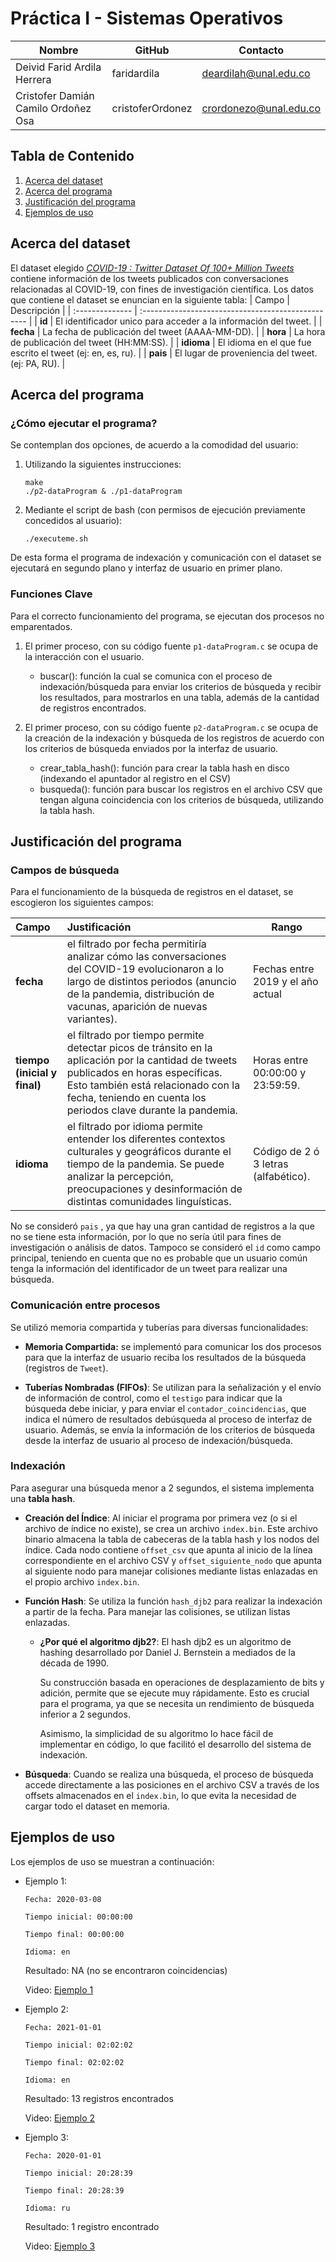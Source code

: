 
# Práctica I - Sistemas Operativos

| Nombre           | GitHub   | Contacto              |
| ---------------- | -------- |-------------------------|
| Deivid Farid Ardila Herrera | faridardila | deardilah@unal.edu.co |
| Cristofer Damián Camilo Ordoñez Osa | cristoferOrdonez| crordonezo@unal.edu.co |


## Tabla de Contenido
1. [Acerca del dataset](#Acerca-del-dataset)
2. [Acerca del programa](#Acerca-del-programa)
3. [Justificación del programa](#Justificación-del-programa)
4. [Ejemplos de uso](#Ejemplos-de-uso)

## Acerca del dataset

El dataset elegido [*COVID-19 : Twitter Dataset Of 100+ Million Tweets*](https://www.kaggle.com/datasets/adarshsng/covid19-twitter-dataset-of-100-million-tweets?select=full_dataset_clean.tsv) contiene información de los tweets publicados con conversaciones relacionadas al COVID-19, con fines de investigación científica. Los datos que contiene el dataset se enuncian en la siguiente tabla:
| Campo           | Descripción                                        |
| :-------------- | :------------------------------------------------- | 
| **id** | El identificador unico para acceder a la información del tweet. | 
| **fecha** | La fecha de publicación del tweet (AAAA-MM-DD).    |
| **hora** | La hora de publicación del tweet (HH:MM:SS).       |
| **idioma** | El idioma en el que fue escrito el tweet (ej: en, es, ru). |
| **pais** | El lugar de proveniencia del tweet. (ej: PA, RU).               | 

## Acerca del programa

### ¿Cómo ejecutar el programa?

Se contemplan dos opciones, de acuerdo a la comodidad del usuario:

1. Utilizando la siguientes instrucciones:

    ```console
    make
    ./p2-dataProgram & ./p1-dataProgram
    ```
2. Mediante el script de bash (con permisos de ejecución previamente concedidos al usuario):

    ```console
    ./executeme.sh
    ```

De esta forma el programa de indexación y comunicación con el dataset se ejecutará en segundo plano y interfaz de usuario en primer plano.


###  Funciones Clave

Para el correcto funcionamiento del programa, se ejecutan dos procesos no emparentados.

1. El primer proceso, con su código fuente `p1-dataProgram.c` se ocupa de la interacción con el usuario.

    * buscar(): función la cual se comunica con el proceso de indexación/búsqueda para enviar los criterios de búsqueda y recibir los resultados, para mostrarlos en una tabla, además de la cantidad de registros encontrados.

  
2. El primer proceso, con su código fuente `p2-dataProgram.c` se ocupa de la creación de la indexación y búsqueda de los registros de acuerdo con los criterios de búsqueda enviados por la interfaz de usuario.
    
    * crear_tabla_hash(): función para crear la tabla hash en disco (indexando el apuntador al registro en el CSV)
    * busqueda(): función para buscar los registros en el archivo CSV que tengan alguna coincidencia con los criterios de búsqueda, utilizando la tabla hash.


## Justificación del programa


### Campos de búsqueda

Para el funcionamiento de la búsqueda de registros en el dataset, se escogieron los siguientes campos:

| Campo           | Justificación                                        | Rango     |
| :-------------- | :------------------------------------------------- | -------------|
| **fecha** | el filtrado por fecha permitiría analizar cómo las conversaciones del COVID-19 evolucionaron a lo largo de distintos periodos (anuncio de la pandemia, distribución de vacunas, aparición de nuevas variantes).    |Fechas entre 2019 y el año actual|
| **tiempo (inicial y final)** | el filtrado por tiempo permite detectar picos de tránsito en la aplicación por la cantidad de tweets publicados en horas específicas. Esto también está relacionado con la fecha, teniendo en cuenta los periodos clave durante la pandemia.       | Horas entre 00:00:00 y 23:59:59. |
| **idioma** | el filtrado por idioma permite entender los diferentes contextos culturales y geográficos durante el tiempo de la pandemia. Se puede analizar la percepción, preocupaciones y desinformación de distintas comunidades linguísticas.  | Código de 2 ó 3 letras (alfabético).  |


No se consideró `pais` , ya que hay una gran cantidad de registros a la que no se tiene esta información, por lo que no sería útil para fines de investigación o análisis de datos. Tampoco se consideró el `id` como campo principal, teniendo en cuenta que no es probable que un usuario común tenga la información del identificador de un tweet para realizar una búsqueda.

### Comunicación entre procesos
Se utilizó memoria compartida y tuberías para diversas funcionalidades:

- **Memoria Compartida:** se implementó para comunicar los dos procesos para que la interfaz de usuario reciba los resultados de la búsqueda (registros de `Tweet`).

- **Tuberías Nombradas (FIFOs)**: Se utilizan para la señalización y el envío de información de control, como el `testigo` para indicar que la búsqueda debe iniciar, y para enviar el `contador_coincidencias`, que indica el número de resultados debúsqueda al proceso de interfaz de usuario. Además, se envía la información de los criterios de búsqueda desde la interfaz de usuario al proceso de indexación/búsqueda.

### Indexación
Para asegurar una búsqueda menor a 2 segundos, el sistema implementa una **tabla hash**.

* **Creación del Índice**: Al iniciar el programa por primera vez (o si el archivo de índice no existe), se crea un archivo `index.bin`. Este archivo binario almacena la tabla de cabeceras de la tabla hash y los nodos del índice. Cada nodo contiene `offset_csv` que apunta al inicio de la línea correspondiente en el archivo CSV y `offset_siguiente_nodo` que apunta al siguiente nodo para manejar colisiones mediante listas enlazadas en el propio archivo `index.bin`.
* **Función Hash**: Se utiliza la función `hash_djb2` para realizar la indexación a partir de la fecha. Para manejar las colisiones, se utilizan listas enlazadas.
    * **¿Por qué el algoritmo djb2?**: El hash djb2 es un algoritmo de hashing desarrollado por Daniel J. Bernstein a mediados de la década de 1990. 
    
        Su construcción basada en operaciones de desplazamiento de bits y adición, permite que se ejecute muy rápidamente. Esto es crucial para el programa, ya que se necesita un rendimiento de búsqueda inferior a 2 segundos.
        
        Asimismo, la simplicidad de su algoritmo lo hace fácil de implementar en código, lo que facilitó el desarrollo del sistema de indexación.


* **Búsqueda**: Cuando se realiza una búsqueda, el proceso de búsqueda accede directamente a las posiciones en el archivo CSV a través de los offsets almacenados en el `index.bin`, lo que evita la necesidad de cargar todo el dataset en memoria.


## Ejemplos de uso 

Los ejemplos de uso se muestran a continuación:

- Ejemplo 1: 
    ```console
    Fecha: 2020-03-08

    Tiempo inicial: 00:00:00

    Tiempo final: 00:00:00

    Idioma: en
    ```

    Resultado: NA (no se encontraron coincidencias)

    Video: [Ejemplo 1](https://drive.google.com/file/d/1yF3abt5WhG6Ga5k4F-qZr0c7M6LSZc5M/view?usp=sharing)

- Ejemplo 2:

    ```console
    Fecha: 2021-01-01

    Tiempo inicial: 02:02:02

    Tiempo final: 02:02:02

    Idioma: en
    ```

    Resultado: 13 registros encontrados

    Video: [Ejemplo 2](https://drive.google.com/file/d/1-6B5TzvgpbSCA95nIgSeB-yKL_XSgTL-/view?usp=sharing)

- Ejemplo 3:

    ```console
    Fecha: 2020-01-01
    
    Tiempo inicial: 20:28:39
    
    Tiempo final: 20:28:39
    
    Idioma: ru
    ```

    Resultado: 1 registro encontrado

    Video: [Ejemplo 3](https://drive.google.com/file/d/15bwUQCBrp1Gmj93Isn6xhRJHGIDZckN_/view?usp=sharing)


